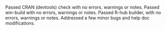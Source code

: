Passed CRAN (devtools) check with no errors, warnings or notes. 
Passed win-build with no errors, warnings or notes. 
Passed R-hub builder, with no errors, warnings or notes. 
Addressed a few minor bugs and help doc modifications.

